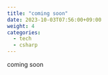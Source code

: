 ```yaml
---
title: "coming soon"
date: 2023-10-03T07:56:00+09:00
weight: 4
categories:
  - tech
  - csharp
---
```


coming soon